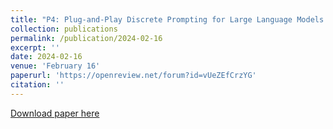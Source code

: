 ```yaml
---
title: "P4: Plug-and-Play Discrete Prompting for Large Language Models Personalization"
collection: publications
permalink: /publication/2024-02-16
excerpt: ''
date: 2024-02-16
venue: 'February 16'
paperurl: 'https://openreview.net/forum?id=vUeZEfCrzYG'
citation: ''
---
```

[Download paper here](https://poruna-byte.github.io/files/p4.pdf)